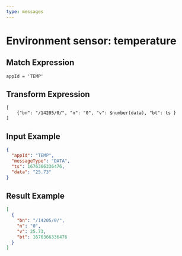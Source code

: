 ```yaml
---
type: messages
---
```


# Environment sensor: temperature

## Match Expression

```jsonata
appId = 'TEMP'
```

## Transform Expression

```jsonata
[
    {"bn": "/14205/0/", "n": "0", "v": $number(data), "bt": ts }
]
```

## Input Example

```json
{
  "appId": "TEMP",
  "messageType": "DATA",
  "ts": 1676366336476,
  "data": "25.73"
}
```

## Result Example

```json
[
  {
    "bn": "/14205/0/",
    "n": "0",
    "v": 25.73,
    "bt": 1676366336476
  }
]
```
